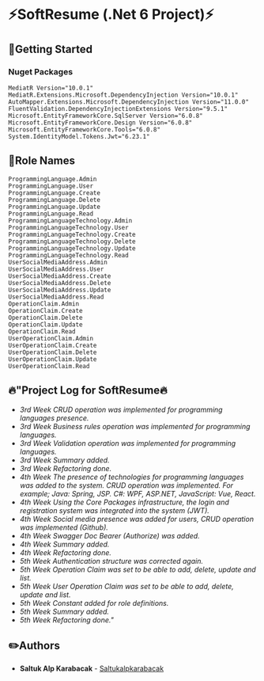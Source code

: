 # :zap:SoftResume (.Net 6 Project):zap:



## :pushpin:Getting Started

### Nuget Packages
```
MediatR Version="10.0.1"
MediatR.Extensions.Microsoft.DependencyInjection Version="10.0.1"
AutoMapper.Extensions.Microsoft.DependencyInjection Version="11.0.0"
FluentValidation.DependencyInjectionExtensions Version="9.5.1"
Microsoft.EntityFrameworkCore.SqlServer Version="6.0.8"
Microsoft.EntityFrameworkCore.Design Version="6.0.8"
Microsoft.EntityFrameworkCore.Tools="6.0.8"
System.IdentityModel.Tokens.Jwt="6.23.1"
```


## :scroll:Role Names
```
ProgrammingLanguage.Admin
ProgrammingLanguage.User
ProgrammingLanguage.Create
ProgrammingLanguage.Delete
ProgrammingLanguage.Update
ProgrammingLanguage.Read
ProgrammingLanguageTechnology.Admin
ProgrammingLanguageTechnology.User
ProgrammingLanguageTechnology.Create
ProgrammingLanguageTechnology.Delete
ProgrammingLanguageTechnology.Update
ProgrammingLanguageTechnology.Read
UserSocialMediaAddress.Admin
UserSocialMediaAddress.User
UserSocialMediaAddress.Create
UserSocialMediaAddress.Delete
UserSocialMediaAddress.Update
UserSocialMediaAddress.Read
OperationClaim.Admin
OperationClaim.Create
OperationClaim.Delete
OperationClaim.Update
OperationClaim.Read
UserOperationClaim.Admin
UserOperationClaim.Create
UserOperationClaim.Delete
UserOperationClaim.Update
UserOperationClaim.Read
```

## :fire:"Project Log for SoftResume:fire:

- *3rd Week CRUD operation was implemented for programming languages presence.*
- *3rd Week Business rules operation was implemented for programming languages.*
- *3rd Week Validation operation was implemented for programming languages.*
- *3rd Week Summary added.*
- *3rd Week Refactoring done.*
- *4th Week The presence of technologies for programming languages was added to the system. CRUD operation was implemented. For example; Java: Spring, JSP. C#: WPF, ASP.NET, JavaScript: Vue, React.*
- *4th Week Using the Core Packages infrastructure, the login and registration system was integrated into the system (JWT).*
- *4th Week Social media presence was added for users, CRUD operation was implemented (Github).*
- *4th Week Swagger Doc Bearer (Authorize) was added.*
- *4th Week Summary added.*
- *4th Week Refactoring done.*
- *5th Week Authentication structure was corrected again.*
- *5th Week Operation Claim was set to be able to add, delete, update and list.*
- *5th Week User Operation Claim was set to be able to add, delete, update and list.*
- *5th Week Constant added for role definitions.*
- *5th Week Summary added.*
- *5th Week Refactoring done."*
  <br>

## :pencil2:Authors
* **Saltuk Alp Karabacak** - [Saltukalpkarabacak](https://github.com/Saltukalpkarabacak)
